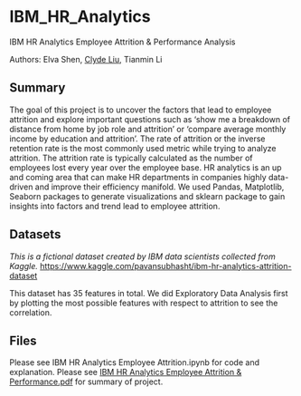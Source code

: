 # IBM_HR_Analytics
IBM HR Analytics Employee Attrition &amp; Performance Analysis

Authors: Elva Shen, [Clyde Liu](https://github.com/clydejliu), Tianmin Li

## Summary
The goal of this project is to uncover the factors that lead to employee attrition and explore important questions such as ‘show me a breakdown of distance from home by job role and attrition’ or ‘compare average monthly income by education and attrition’. The rate of attrition or the inverse retention rate is the most commonly used metric while trying to analyze attrition. The attrition rate is typically calculated as the number of employees lost every year over the employee base. HR analytics is an up and coming area that can make HR departments in companies highly data-driven and improve their efficiency manifold. We used Pandas, Matplotlib, Seaborn packages to generate visualizations and sklearn package to gain insights into factors and trend lead to employee attrition.


## Datasets
*This is a fictional dataset created by IBM data scientists collected from Kaggle.*
https://www.kaggle.com/pavansubhasht/ibm-hr-analytics-attrition-dataset

This dataset has 35 features in total. We did Exploratory Data Analysis first by plotting the most possible features with respect to attrition to see the correlation.

## Files
Please see IBM HR Analytics Employee Attrition.ipynb for code and explanation.
Please see [IBM HR Analytics Employee Attrition & Performance.pdf](https://github.com/ElvaShen/IBM_HR_Analytics/files/2321365/IBM.HR.Analytics.Employee.Attrition.Performance.pdf)
 for summary of project.

